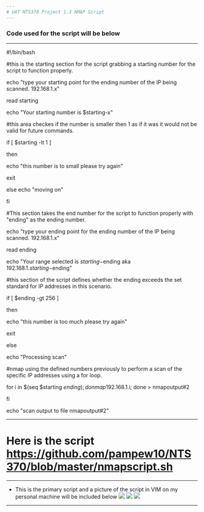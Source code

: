 ```yaml
---
# UAT NTS370 Project 1.3 NMAP Script
---
```

### Code used for the script will be below
---
#!/bin/bash

#this is the starting section for the script grabbing a starting number for the script to function properly.

echo "type your starting point for the ending number of the IP being scanned. 192.168.1.x"

read starting

echo "Your starting number is $starting-x"

#this area checkes if the number is smaller then 1 as if it was it would not be valid for future commands.

if [ $starting -lt 1 ]

then

echo "this number is to small please try again"

exit

else
echo "moving on"

fi

#This section takes the end number for the script to function properly with "ending" as the ending number.

echo "type your ending point for the ending number of the IP being scanned. 192.168.1.x"

read ending

echo "Your range selected is $starting-$ending aka 192.168.1.$starting-$ending"


#this section of the script defines whether the ending exceeds the set standard for IP addresses in this scenario.

if [ $ending -gt 256 ]

then

echo "this number is too much please try again"

exit

else

echo "Processing scan"

#nmap using the defined numbers previously to perform a scan of the specific IP addresses using a for loop.

for i in $(seq $starting $ending); do nmap 192.168.1.$i; done > nmapoutput#2

fi

echo "scan output to file nmapoutput#2"

---

# Here is the script https://github.com/pampew10/NTS370/blob/master/nmapscript.sh

---

+ This is the primary script and a picture of the script in VIM on my personal machine will be included below
![](https://github.com/pampew10/NTS370/blob/master/scriptinfo)
![](https://github.com/pampew10/NTS370/blob/master/scriptoutput)
![](https://github.com/pampew10/NTS370/blob/master/scriptrun)
---
